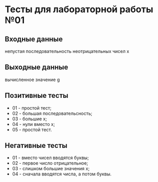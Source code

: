 ﻿# Тесты для лабораторной работы №01

## Входные данные
непустая последовательность неотрицательных чисел x

## Выходные данные
вычисленное значение g

## Позитивные тесты
 - 01 - простой тест;
 - 02 - большая последовательсность;
 - 03 - большие x;
 - 04 - нули вместо х;
 - 05 - простой тест.

## Негативные тесты
 - 01 - вместо чисел вводятся буквы;
 - 02 - первое число отрицательное;
 - 03 - слишком большие значения х;
 - 04 - сначала вводятся числа, а потом буквы.
